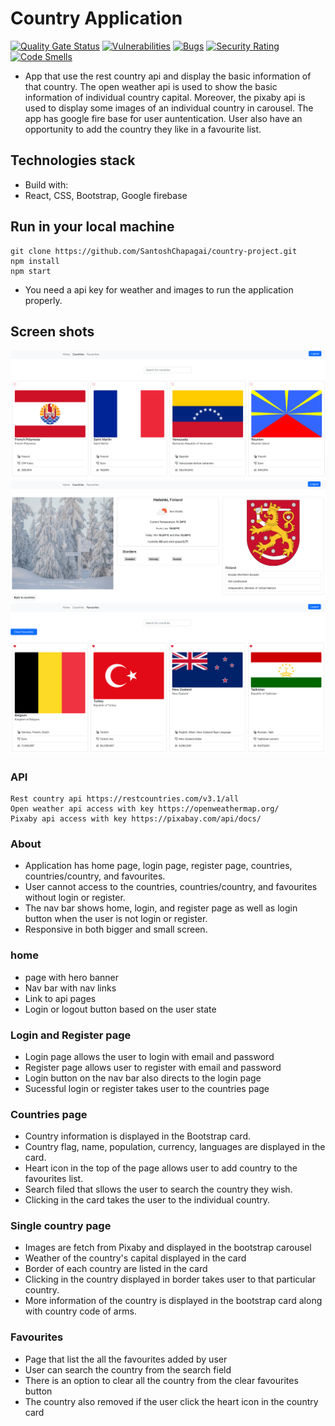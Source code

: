 # Country Application
[![Quality Gate Status](https://sonarcloud.io/api/project_badges/measure?project=SantoshChapagai_country-project&metric=alert_status)](https://sonarcloud.io/summary/new_code?id=SantoshChapagai_country-project)
[![Vulnerabilities](https://sonarcloud.io/api/project_badges/measure?project=SantoshChapagai_country-project&metric=vulnerabilities)](https://sonarcloud.io/summary/new_code?id=SantoshChapagai_country-project)
[![Bugs](https://sonarcloud.io/api/project_badges/measure?project=SantoshChapagai_country-project&metric=bugs)](https://sonarcloud.io/summary/new_code?id=SantoshChapagai_country-project)
[![Security Rating](https://sonarcloud.io/api/project_badges/measure?project=SantoshChapagai_country-project&metric=security_rating)](https://sonarcloud.io/summary/new_code?id=SantoshChapagai_country-project)
[![Code Smells](https://sonarcloud.io/api/project_badges/measure?project=SantoshChapagai_country-project&metric=code_smells)](https://sonarcloud.io/summary/new_code?id=SantoshChapagai_country-project)
- App that use the rest country api and display the basic information of that country. The open weather api is used to show the basic information of individual country capital. Moreover, the pixaby api is used to display some images of an individual country in carousel. The app has google fire base for user auntentication. User also have an opportunity to add the country they like in a favourite list.

## Technologies stack
- Build with:
- React, CSS, Bootstrap, Google firebase

## Run in your local machine
```
git clone https://github.com/SantoshChapagai/country-project.git
npm install
npm start
```
- You need a api key for weather and images to run the application properly.

## Screen shots
![](./public/images/countries.png)
![](./public/images/single.png)
![](./public/images/favourites.png)

### API
```
Rest country api https://restcountries.com/v3.1/all
Open weather api access with key https://openweathermap.org/
Pixaby api access with key https://pixabay.com/api/docs/
```

### About
- Application has home page, login page, register page, countries, countries/country, and favourites.
- User cannot access to the countries, countries/country, and favourites without login or register.
- The nav bar shows home, login, and register page as well as login button when the user is not login or register.
- Responsive in both bigger and small screen.

### home
- page with hero banner
- Nav bar with nav links
- Link to api pages
- Login or logout button based on the user state

### Login and Register page
- Login page allows the user to login with email and password
- Register page allows user to register with email and password
- Login button on the nav bar also directs to the login page
- Sucessful login or register takes user to the countries page

### Countries page
- Country information is displayed in the Bootstrap card.
- Country flag, name, population, currency, languages are displayed in the card.
- Heart icon in the top of the page allows user to add country to the favourites list.
- Search filed  that sllows the user to search the country they wish.
- Clicking in the card takes the user to the individual country.

### Single country page
- Images are fetch from Pixaby and displayed in the bootstrap carousel
- Weather of the country's capital displayed in the card
- Border of each country are listed in the card
- Clicking in the country displayed in border takes user to that particular country.
- More information of the country is displayed in the bootstrap card along with country code of arms.

### Favourites
- Page that list the all the favourites added by user
- User can search the country from the search field
- There is an option to clear all the country from the clear favourites button
- The country also removed if the user click the heart icon in the country card
